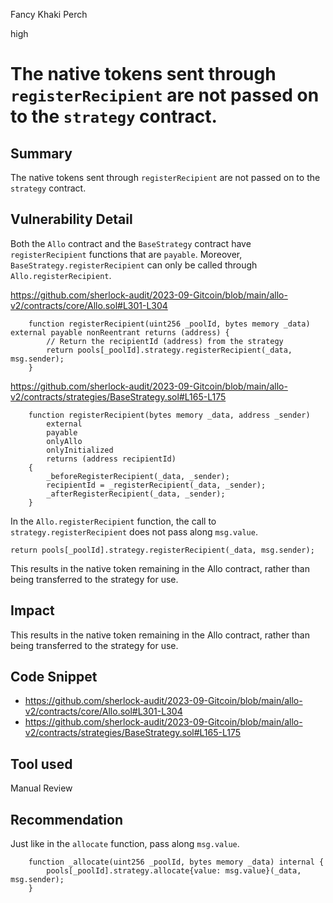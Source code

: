 Fancy Khaki Perch

high

# The native tokens sent through `registerRecipient` are not passed on to the `strategy` contract.
## Summary
The native tokens sent through `registerRecipient` are not passed on to the `strategy` contract.
## Vulnerability Detail
Both the `Allo` contract and the `BaseStrategy` contract have `registerRecipient` functions that are `payable`.
Moreover, `BaseStrategy.registerRecipient` can only be called through `Allo.registerRecipient`.

https://github.com/sherlock-audit/2023-09-Gitcoin/blob/main/allo-v2/contracts/core/Allo.sol#L301-L304
```solidity
    function registerRecipient(uint256 _poolId, bytes memory _data) external payable nonReentrant returns (address) {
        // Return the recipientId (address) from the strategy
        return pools[_poolId].strategy.registerRecipient(_data, msg.sender);
    }
```

https://github.com/sherlock-audit/2023-09-Gitcoin/blob/main/allo-v2/contracts/strategies/BaseStrategy.sol#L165-L175
```solidity
    function registerRecipient(bytes memory _data, address _sender)
        external
        payable
        onlyAllo
        onlyInitialized
        returns (address recipientId)
    {
        _beforeRegisterRecipient(_data, _sender);
        recipientId = _registerRecipient(_data, _sender);
        _afterRegisterRecipient(_data, _sender);
    }
```

In the `Allo.registerRecipient` function, the call to `strategy.registerRecipient` does not pass along `msg.value`.
```solidity
return pools[_poolId].strategy.registerRecipient(_data, msg.sender);
```

This results in the native token remaining in the Allo contract, rather than being transferred to the strategy for use.
## Impact
This results in the native token remaining in the Allo contract, rather than being transferred to the strategy for use.
## Code Snippet
- https://github.com/sherlock-audit/2023-09-Gitcoin/blob/main/allo-v2/contracts/core/Allo.sol#L301-L304
- https://github.com/sherlock-audit/2023-09-Gitcoin/blob/main/allo-v2/contracts/strategies/BaseStrategy.sol#L165-L175
## Tool used

Manual Review

## Recommendation
Just like in the `allocate` function, pass along `msg.value`.
```solidity
    function _allocate(uint256 _poolId, bytes memory _data) internal {
        pools[_poolId].strategy.allocate{value: msg.value}(_data, msg.sender);
    }
```
